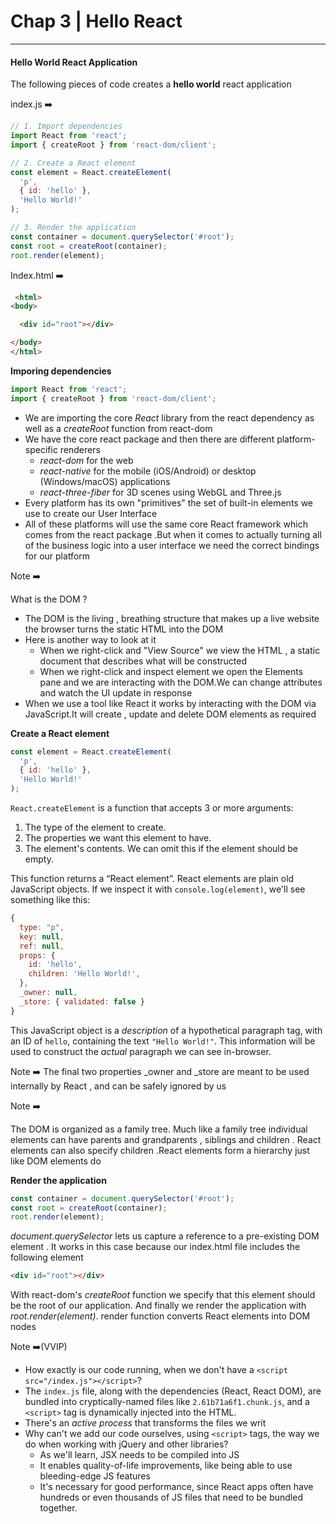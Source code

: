 # Chap 3 | Hello React

------

#### Hello World React Application

The following pieces of code creates a **hello world** react application

 index.js ➡️

```js
// 1. Import dependencies
import React from 'react';
import { createRoot } from 'react-dom/client';

// 2. Create a React element
const element = React.createElement(
  'p',
  { id: 'hello' },
  'Hello World!'
);

// 3. Render the application
const container = document.querySelector('#root');
const root = createRoot(container);
root.render(element);
```

Index.html ➡️

```html
 <html>
<body>

  <div id="root"></div>

</body>
</html>
```

**Imporing dependencies**

```js
import React from 'react';
import { createRoot } from 'react-dom/client';
```

- We are importing the core *React* library from the react dependency as well as a *createRoot* function from react-dom
- We have the core react package and then there are different platform-specific renderers 
  - *react-dom* for the web
  - *react-native* for the mobile (iOS/Android) or desktop (Windows/macOS) applications
  - *react-three-fiber* for 3D scenes using WebGL and Three.js
- Every platform has its own "primitives" the set of built-in elements we use to create our User Interface
- All of these platforms will use the same core React framework which comes from the react package .But when it comes to actually turning all of the business logic into a user interface we need the correct bindings for our platform 

Note ➡️

What is the DOM ? 

- The DOM is the living , breathing structure that makes up a live website the browser turns the static HTML into the DOM
- Here is another way to look at it 
  - When we right-click and "View Source" we view the HTML , a static document that describes what will be constructed
  - When we right-click and inspect element we open the Elements pane and we are interacting with the DOM.We can change attributes and watch the UI update in response
- When we use a tool like React it works by interacting with the DOM via JavaScript.It will create , update and delete DOM elements as required

**Create a React element**

```js
const element = React.createElement(
  'p',
  { id: 'hello' },
  'Hello World!'
);
```

`React.createElement` is a function that accepts 3 or more arguments:

1. The type of the element to create.
2. The properties we want this element to have.
3. The element's contents. We can omit this if the element should be empty.

This function returns a “React element”. React elements are plain old JavaScript objects. If we inspect it with `console.log(element)`, we'll see something like this:

```js
{
  type: "p",
  key: null,
  ref: null,
  props: {
    id: 'hello',
    children: 'Hello World!',
  },
  _owner: null,
  _store: { validated: false }
}
```

This JavaScript object is a *description* of a hypothetical paragraph tag, with an ID of `hello`, containing the text `"Hello World!"`. This information will be used to construct the *actual* paragraph we can see in-browser.

Note ➡️ The final two properties _owner and _store are meant to be used internally by React , and can be safely ignored by us



Note ➡️

The DOM is organized as a family tree. Much like a family tree individual elements can have parents and grandparents , siblings and children . React elements can also specify children .React elements form a hierarchy just like DOM elements do

**Render the application**

```js
const container = document.querySelector('#root');
const root = createRoot(container);
root.render(element);
```

*document.querySelector* lets us capture a reference to a pre-existing DOM element . It works in this case because our index.html file includes the following element

```html
<div id="root"></div>
```

With react-dom's *createRoot* function we specify that this element should be the root of our application. And finally we render the application with *root.render(element)*. render function converts React elements into DOM nodes

Note ➡️(VVIP)

-  How exactly is our code running, when we don't have a `<script src="/index.js"></script>`?
  - The `index.js` file, along with the dependencies (React, React DOM), are bundled into cryptically-named files like `2.61b71a6f1.chunk.js`, and a `<script>` tag is dynamically injected into the HTML.
  - There's an *active process* that transforms the files we writ
- Why can't we add our code ourselves, using `<script>` tags, the way we do when working with jQuery and other libraries?
  -   As we'll learn, JSX needs to be compiled into JS
  -  It enables quality-of-life improvements, like being able to use bleeding-edge JS features
  -  It's necessary for good performance, since React apps often have hundreds or even thousands of JS files that need to be bundled together.
